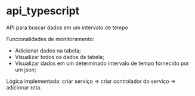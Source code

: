 # api_typescript
API para buscar dados em um intervalo de tempo

Funcionalidades de monitoramento:
- Adicionar dados na tabela;
- Visualizar todos os dados da tabela;
- Visualizar dados em um determinado intervalo de tempo fornecido por um json;

Lógica implementada: criar serviço => criar controlador do serviço => adicionar rota.
